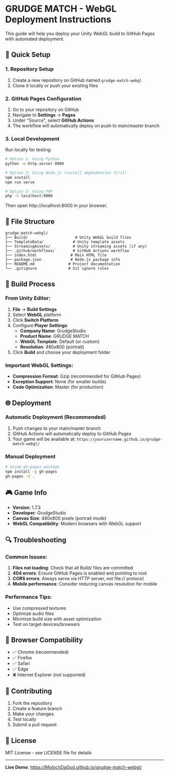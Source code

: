 # GRUDGE MATCH - WebGL Deployment Instructions

This guide will help you deploy your Unity WebGL build to GitHub Pages with automated deployment.

## 🚀 Quick Setup

### 1. Repository Setup
1. Create a new repository on GitHub named `grudge-match-webgl`
2. Clone it locally or push your existing files

### 2. GitHub Pages Configuration
1. Go to your repository on GitHub
2. Navigate to **Settings** → **Pages**
3. Under "Source", select **GitHub Actions**
4. The workflow will automatically deploy on push to main/master branch

### 3. Local Development
Run locally for testing:
```bash
# Option 1: Using Python
python -m http.server 8000

# Option 2: Using Node.js (install dependencies first)
npm install
npm run serve

# Option 3: Using PHP
php -S localhost:8000
```

Then open http://localhost:8000 in your browser.

## 📁 File Structure
```
grudge-match-webgl/
├── Build/                     # Unity WebGL build files
├── TemplateData/             # Unity template assets
├── StreamingAssets/          # Unity streaming assets (if any)
├── .github/workflows/        # GitHub Actions workflow
├── index.html               # Main HTML file
├── package.json             # Node.js package info
├── README.md               # Project documentation
└── .gitignore              # Git ignore rules
```

## 🔧 Build Process

### From Unity Editor:
1. **File** → **Build Settings**
2. Select **WebGL** platform
3. Click **Switch Platform**
4. Configure **Player Settings**:
   - **Company Name**: GrudgeStudio
   - **Product Name**: GRUDGE MATCH
   - **WebGL Template**: Default (or custom)
   - **Resolution**: 480x800 (portrait)
5. Click **Build** and choose your deployment folder

### Important WebGL Settings:
- **Compression Format**: Gzip (recommended for GitHub Pages)
- **Exception Support**: None (for smaller builds)
- **Code Optimization**: Master (for production)

## 🌐 Deployment

### Automatic Deployment (Recommended)
1. Push changes to your main/master branch
2. GitHub Actions will automatically deploy to GitHub Pages
3. Your game will be available at: `https://yourusername.github.io/grudge-match-webgl/`

### Manual Deployment
```bash
# Using gh-pages package
npm install -g gh-pages
gh-pages -d .
```

## 🎮 Game Info
- **Version**: 1.7.3
- **Developer**: GrudgeStudio
- **Canvas Size**: 480x800 pixels (portrait mode)
- **WebGL Compatibility**: Modern browsers with WebGL support

## 🔍 Troubleshooting

### Common Issues:
1. **Files not loading**: Check that all Build/ files are committed
2. **404 errors**: Ensure GitHub Pages is enabled and pointing to root
3. **CORS errors**: Always serve via HTTP server, not file:// protocol
4. **Mobile performance**: Consider reducing canvas resolution for mobile

### Performance Tips:
- Use compressed textures
- Optimize audio files
- Minimize build size with asset optimization
- Test on target devices/browsers

## 📱 Browser Compatibility
- ✅ Chrome (recommended)
- ✅ Firefox  
- ✅ Safari
- ✅ Edge
- ❌ Internet Explorer (not supported)

## 🤝 Contributing
1. Fork the repository
2. Create a feature branch
3. Make your changes
4. Test locally
5. Submit a pull request

## 📄 License
MIT License - see LICENSE file for details

---

**Live Demo**: https://MolochDaGod.github.io/grudge-match-webgl/